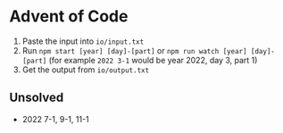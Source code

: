 # Advent of Code

1. Paste the input into `io/input.txt`
2. Run `npm start [year] [day]-[part]` or `npm run watch [year] [day]-[part]` (for example `2022 3-1` would be year 2022, day 3, part 1)
3. Get the output from `io/output.txt`

## Unsolved

- 2022 7-1, 9-1, 11-1
